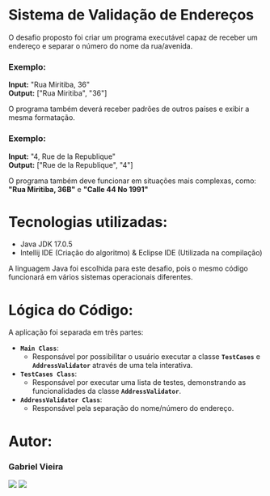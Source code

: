 
# Sistema de Validação de Endereços

O desafio proposto foi criar um programa executável capaz de receber um endereço e separar o número do nome da rua/avenida.

### Exemplo:

**Input:** "Rua Miritiba, 36"  
**Output:** ["Rua Miritiba", "36"]

O programa também deverá receber padrões de outros países e exibir a mesma formatação.

### Exemplo:
**Input:** "4, Rue de la Republique"  
**Output:** ["Rue de la Republique", "4"]

O programa também deve funcionar em situações mais complexas, como:  
**"Rua Miritiba, 36B"** e **"Calle 44 No 1991"**

# Tecnologias utilizadas:

- Java JDK 17.0.5
- Intellij IDE (Criação do algoritmo) & Eclipse IDE (Utilizada na compilação)

A linguagem Java foi escolhida para este desafio, pois o mesmo código funcionará em vários sistemas operacionais diferentes.

# Lógica do Código:

A aplicação foi separada em três partes:

- **`Main Class`**:
    - Responsável por possibilitar o usuário executar a classe **`TestCases`** e **`AddressValidator`** através de uma tela interativa.
- **`TestCases Class`**:
    - Responsável por executar uma lista de testes, demonstrando as funcionalidades da classe **`AddressValidator`**.
- **`AddressValidator Class`**: 
    - Responsável pela separação do nome/número do endereço.

# Autor:

### Gabriel Vieira

<div>
<a href="https://www.linkedin.com/in/vieirafront-end/" target="_blank"><img src="https://img.shields.io/badge/-LinkedIn-%230077B5?style=for-the-badge&logo=linkedin&logoColor=white" target="_blank"></a> 
    <a href = "mailto:gabrielvieiranovaes5@gmail.com"><img src="https://img.shields.io/badge/-Gmail-C20C00?style=for-the-badge&logo=gmail&logoColor=white&" target="_blank"></a>
</div>
